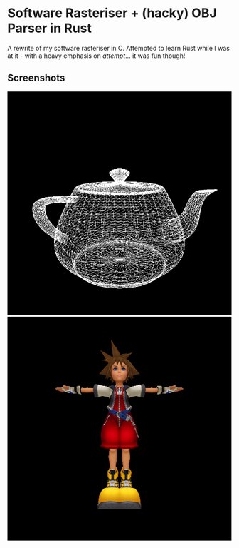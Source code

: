 # Software Rasteriser + (hacky) OBJ Parser in Rust
A rewrite of my software rasteriser in C. Attempted to learn Rust while I was at it - with a heavy
emphasis on *attempt*... it was fun though!

## Screenshots
![I'm a little teapot...](./images/2022-09-26_21-34.png)
![soraaaaaa](./images/2022-09-26_21-31.png)
